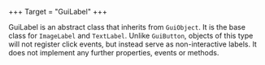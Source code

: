 +++
Target = "GuiLabel"
+++

GuiLabel is an abstract class that inherits from `GuiObject`. It is the base class for `ImageLabel` and `TextLabel`. Unlike `GuiButton`, objects of this type will not register click events, but instead serve as non-interactive labels. It does not implement any further properties, events or methods.
